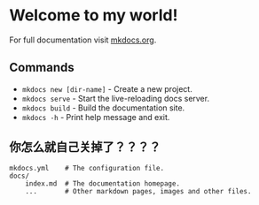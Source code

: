 # Welcome to my world!

For full documentation visit [mkdocs.org](https://www.mkdocs.org).

## Commands

* `mkdocs new [dir-name]` - Create a new project.
* `mkdocs serve` - Start the live-reloading docs server.
* `mkdocs build` - Build the documentation site.
* `mkdocs -h` - Print help message and exit.

## 你怎么就自己关掉了？？？？

    mkdocs.yml    # The configuration file.
    docs/
        index.md  # The documentation homepage.
        ...       # Other markdown pages, images and other files.
